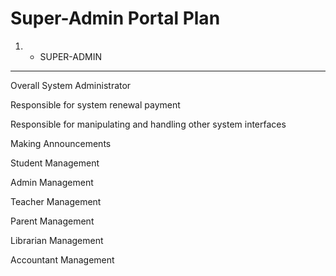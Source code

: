 # Super-Admin Portal Plan

1) - SUPER-ADMIN
---------------------------------------
Overall System Administrator

Responsible for system renewal payment

Responsible for manipulating and handling other system interfaces

Making Announcements

Student Management

Admin Management

Teacher Management

Parent Management

Librarian Management

Accountant Management

